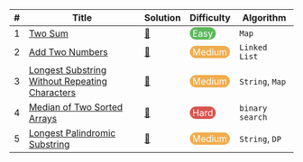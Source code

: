 | #    | Title                                                        | Solution                                                     | Difficulty                                                   | Algorithm        |
| ---- | ------------------------------------------------------------ | ------------------------------------------------------------ | ------------------------------------------------------------ | ---------------- |
| 1    | [Two Sum](https://leetcode.com/problems/two-sum/)            | [📝](https://github.com/banqinghe/bqh-leetcode/blob/master/1.TwoSum.js) | <span style="display: inline-block; background-color: #5CB85C; color: #FFFFFF; padding: 1px 5px; border-radius: 1020px">Easy</span> | `Map`            |
| 2    | [Add Two Numbers](https://leetcode.com/problems/add-two-numbers/) | [📝](https://github.com/banqinghe/bqh-leetcode/blob/master/2.AddTwoNumbers.js) | <span style="display: inline-block; background-color: #F0AD4E; color: #FFFFFF; padding: 1px 5px; border-radius: 1020px">Medium</span> | `Linked List`    |
| 3    | [Longest Substring Without Repeating Characters](https://leetcode.com/problems/longest-substring-without-repeating-characters/) | [📝](https://github.com/banqinghe/bqh-leetcode/blob/master/2.AddTwoNumbers.js) | <span style="display: inline-block; background-color: #F0AD4E; color: #FFFFFF; padding: 1px 5px; border-radius: 1020px">Medium</span> | `String`, `Map` |
| 4    | [Median of Two Sorted Arrays](https://leetcode.com/problems/median-of-two-sorted-arrays) | [📝](https://github.com/banqinghe/bqh-leetcode/blob/master/4.MedianofTwoSortedArrays.js) | <span style="display: inline-block; background-color: #D9534F; color: #FFFFFF; padding: 1px 5px; border-radius: 1020px">Hard</span> | `binary search` |
| 5 | [Longest Palindromic Substring](https://leetcode.com/problems/longest-palindromic-substring/) | [📝](https://github.com/banqinghe/bqh-leetcode/blob/master/5.LongestPalindromicSubstring.js) | <span style="display: inline-block; background-color: #F0AD4E; color: #FFFFFF; padding: 1px 5px; border-radius: 1020px">Medium</span> | `String`, `DP` |

